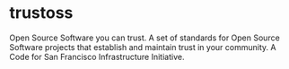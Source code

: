 # trustoss
 Open Source Software you can trust. A set of standards for Open Source Software projects that establish and maintain trust in your community. A Code for San Francisco Infrastructure Initiative.
